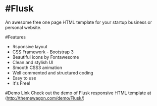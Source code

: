#Flusk
=====
An awesome free one page HTML template for your startup business or personal website.

#Features

- Rsponsive layout
- CSS Framework - Bootstrap 3
- Beautiful icons by Fontawesome
- Clean and stylish UI
- Smooth CSS3 animation
- Well commented and structured coding
- Easy to use
- It's Free!


#Demo Link
Check out the demo of Flusk responsive HTML template at (http://themewagon.com/demo/Flusk/)






